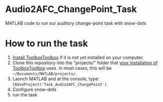 # Audio2AFC_ChangePoint_Task
MATLAB code to run our auditory change-point task with snow-dots
# How to run the task
1. [Install ToolboxToolbox](https://github.com/ToolboxHub/ToolboxToolbox#installation) if it is not yet installed on your computer.
2. Clone this repository into the "projects/" folder that [your installation of ToolboxToolbox](https://github.com/ToolboxHub/ToolboxToolbox/wiki/Working-with-Toolboxes-and-Projects#projects) uses. In most cases, this will be `~/Documents/MATLAB/projects/`. 
3. Launch MATLAB and at the console, type: `tbUseProject('Task_Audio2AFC_ChangePoint')`.
4. Configure snow-dots
5. run the task
